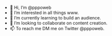 - 👋 Hi, I’m @pppoweb
- 👀 I’m interested in all things www.
- 🌱 I’m currently learning to build an audience.
- 💞️ I’m looking to collaborate on content creation.
- 📫 To reach me DM me on Twitter @pppoweb.

<!---
pppoweb/pppoweb is a ✨ special ✨ repository because its `README.md` (this file) appears on your GitHub profile.
You can click the Preview link to take a look at your changes.
--->
